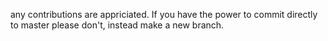 any contributions are appriciated. If you have the power to commit directly to master please don't, instead make a new branch.
